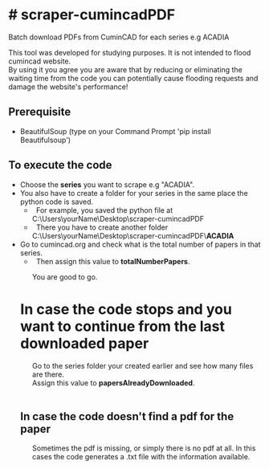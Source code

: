 <h1># scraper-cumincadPDF</h1>

<p>Batch download PDFs from CuminCAD for each series e.g ACADIA</p>

<p>This tool was developed for studying purposes. It is not intended to flood cumincad website.<br />
By using it you agree you are aware that by reducing or eliminating the waiting time from the code you can potentially cause flooding requests and damage the website&#39;s performance!</p>

<h2>Prerequisite</h2>

<ul>
	<li>BeautifulSoup (type on your Command Prompt &#39;pip install Beautifulsoup&#39;)</li>
</ul>

<h2>To execute the code</h2>

<ul>
	<li>Choose the <strong>series</strong>&nbsp;you want to scrape e.g "ACADIA".</li>
	<li>You also have to create a folder for your series in the same place the python code is saved.
	<ul>
		<li>&nbsp; For example, you saved the python file at C:\Users\yourName\Desktop\scraper-cumincadPDF</li>
		<li>&nbsp; There you have to create another folder C:\Users\yourName\Desktop\scraper-cumincadPDF\<strong>ACADIA</strong></li>
	</ul>
	</li>
	<li>Go to cumincad.org and check what is the total number of papers in that series.
	<ul>
		<li>&nbsp; Then assign this value to <strong>totalNumberPapers</strong>.&nbsp;</li>
<p>You are good to go.</p>
</ul>
		
<h1>In case the code stops and you want to continue from the last downloaded paper</h1>

<ul>
<p>Go to the series folder your created earlier and see how many files are there.<br />
Assign this value to <strong>papersAlreadyDownloaded</strong>.<br />
&nbsp;</p>
</ul>

<h2>In case the code doesn't find a pdf for the paper</h2>
		
<ul>
<p>Sometimes the pdf is missing, or simply there is no pdf at all. In this cases the code generates a .txt file with the information available.</p>
</ul>
		

